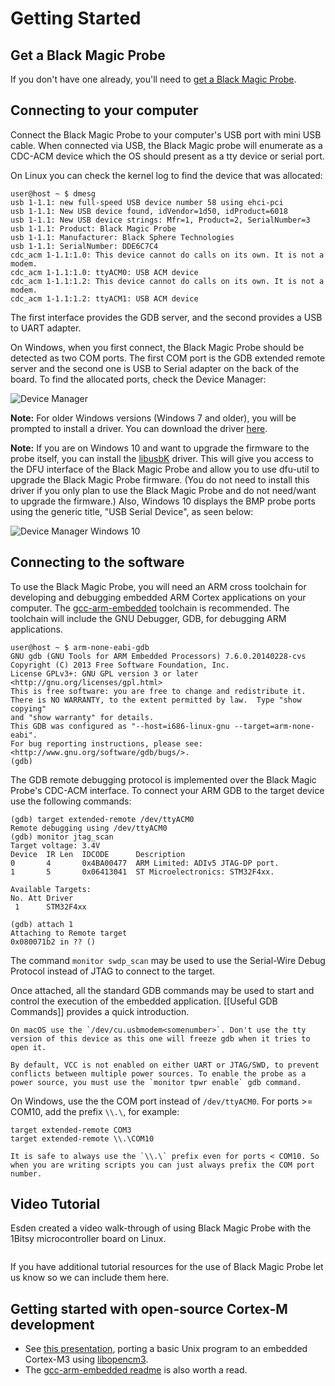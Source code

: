 # Getting Started
## Get a Black Magic Probe
If you don't have one already, you'll need to [get a Black Magic Probe](index.md#getting-hardware).

## Connecting to your computer
Connect the Black Magic Probe to your computer's USB port with mini USB cable.  When connected via USB, the Black Magic probe will enumerate as a CDC-ACM device which the OS should present as a tty device or serial port.

On Linux you can check the kernel log to find the device that was allocated:
```
user@host ~ $ dmesg
usb 1-1.1: new full-speed USB device number 58 using ehci-pci
usb 1-1.1: New USB device found, idVendor=1d50, idProduct=6018
usb 1-1.1: New USB device strings: Mfr=1, Product=2, SerialNumber=3
usb 1-1.1: Product: Black Magic Probe
usb 1-1.1: Manufacturer: Black Sphere Technologies
usb 1-1.1: SerialNumber: DDE6C7C4
cdc_acm 1-1.1:1.0: This device cannot do calls on its own. It is not a modem.
cdc_acm 1-1.1:1.0: ttyACM0: USB ACM device
cdc_acm 1-1.1:1.2: This device cannot do calls on its own. It is not a modem.
cdc_acm 1-1.1:1.2: ttyACM1: USB ACM device
```
The first interface provides the GDB server, and the second provides a USB to UART adapter.

On Windows, when you first connect, the Black Magic Probe should be detected as two COM ports. The first COM port is the GDB extended remote server and the second one is USB to Serial adapter on the back of the board. To find the allocated ports, check the Device Manager:

![Device Manager](_assets/device_manager.png)

__Note:__ For older Windows versions (Windows 7 and older), you will be prompted to install a driver.  You can download the driver [here](https://github.com/blackmagic-debug/blackmagic/tree/master/driver).

__Note:__ If you are on Windows 10 and want to upgrade the firmware to the probe itself, you can install the [libusbK](http://zadig.akeo.ie/) driver. This will give you access to the DFU interface of the Black Magic Probe and allow you to use dfu-util to upgrade the Black Magic Probe firmware. (You do not need to install this driver if you only plan to use the Black Magic Probe and do not need/want to upgrade the firmware.) Also, Windows 10 displays the BMP probe ports using the generic title, "USB Serial Device", as seen below:

![Device Manager Windows 10](_assets/device_manager_w10.png)

## Connecting to the software
To use the Black Magic Probe, you will need an ARM cross toolchain for developing and debugging embedded ARM Cortex applications on your computer.  The [gcc-arm-embedded](https://developer.arm.com/downloads/-/gnu-rm) toolchain is recommended.  The toolchain will include the GNU Debugger, GDB, for debugging ARM applications.
```
user@host ~ $ arm-none-eabi-gdb
GNU gdb (GNU Tools for ARM Embedded Processors) 7.6.0.20140228-cvs
Copyright (C) 2013 Free Software Foundation, Inc.
License GPLv3+: GNU GPL version 3 or later <http://gnu.org/licenses/gpl.html>
This is free software: you are free to change and redistribute it.
There is NO WARRANTY, to the extent permitted by law.  Type "show copying"
and "show warranty" for details.
This GDB was configured as "--host=i686-linux-gnu --target=arm-none-eabi".
For bug reporting instructions, please see:
<http://www.gnu.org/software/gdb/bugs/>.
(gdb)
```

The GDB remote debugging protocol is implemented over the Black Magic Probe's CDC-ACM interface.  To connect your ARM GDB to the target device use the following commands:
```
(gdb) target extended-remote /dev/ttyACM0
Remote debugging using /dev/ttyACM0
(gdb) monitor jtag_scan
Target voltage: 3.4V
Device  IR Len  IDCODE      Description
0       4       0x4BA00477  ARM Limited: ADIv5 JTAG-DP port.
1       5       0x06413041  ST Microelectronics: STM32F4xx.

Available Targets:
No. Att Driver
 1      STM32F4xx

(gdb) attach 1
Attaching to Remote target
0x080071b2 in ?? ()
```
The command `monitor swdp_scan` may be used to use the Serial-Wire Debug Protocol instead of JTAG to connect to the target.

Once attached, all the standard GDB commands may be used to start and control
the execution of the embedded application.  [[Useful GDB Commands]] provides a quick introduction.

```{note}
On macOS use the `/dev/cu.usbmodem<somenumber>`. Don't use the tty version of this device as this one will freeze gdb when it tries to open it.
```

```{note}
By default, VCC is not enabled on either UART or JTAG/SWD, to prevent conflicts between multiple power sources. To enable the probe as a power source, you must use the `monitor tpwr enable` gdb command.
```

On Windows, use the the COM port instead of `/dev/ttyACM0`.  For ports >= COM10, add the prefix `\\.\`, for example:
```
target extended-remote COM3
target extended-remote \\.\COM10
```

```{note}
It is safe to always use the `\\.\` prefix even for ports < COM10. So when you are writing scripts you can just always prefix the COM port number.
```

## Video Tutorial

Esden created a video walk-through of using Black Magic Probe with the 1Bitsy microcontroller board on Linux.

```{youtube} ANM0fdAqDow
```

If you have additional tutorial resources for the use of Black Magic Probe let us know so we can include them here.

## Getting started with open-source Cortex-M development
- See [this presentation](https://github.com/gsmcmullin/embedded-demo/raw/master/slides.pdf), porting a basic Unix program to an embedded Cortex-M3 using [libopencm3](http://libopencm3.org/).
- The [gcc-arm-embedded readme](https://launchpadlibrarian.net/268329726/readme.txt) is also worth a read.
